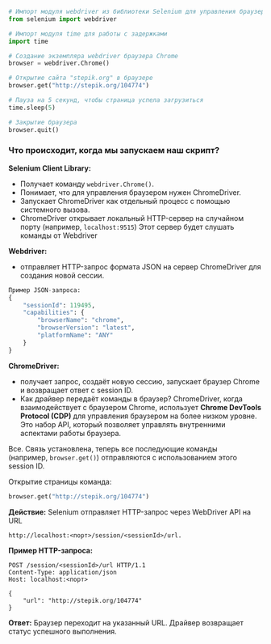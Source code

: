 
```python
# Импорт модуля webdriver из библиотеки Selenium для управления браузером 
from selenium import webdriver 

# Импорт модуля time для работы с задержками 
import time 

# Создание экземпляра webdriver браузера Chrome 
browser = webdriver.Chrome() 

# Открытие сайта "stepik.org" в браузере 
browser.get("http://stepik.org/104774") 

# Пауза на 5 секунд, чтобы страница успела загрузиться 
time.sleep(5) 

# Закрытие браузера 
browser.quit()
```
### Что происходит, когда мы запускаем наш скрипт?

**Selenium Client Library:** 

- Получает команду `webdriver.Chrome()`.
- Понимает, что для управления браузером нужен ChromeDriver.
- Запускает ChromeDriver как отдельный процесс с помощью системного вызова.
- ChromeDriver открывает локальный HTTP-сервер на случайном порту (например, `localhost:9515`) Этот сервер будет слушать команды от Webdriver

**Webdriver:**

- отправляет HTTP-запрос формата JSON на сервер ChromeDriver для создания новой сессии.
```python
Пример JSON-запроса:
{
	"sessionId": 119495,
	"capabilities": {
		"browserName": "chrome",
		"browserVersion": "latest",
		"platformName": "ANY"
	}
}
```

**ChromeDriver:**

- получает запрос, создаёт новую сессию, запускает браузер Chrome и возвращает ответ с session ID.
- Как драйвер передаёт команды в браузер? ChromeDriver, когда взаимодействует с браузером Chrome, использует **Chrome DevTools Protocol (CDP)** для управления браузером на более низком уровне. Это набор API, который позволяет управлять внутренними аспектами работы браузера.

Все. Связь установлена, теперь все последующие команды (например, `browser.get()`) отправляются с использованием этого session ID.

Открытие страницы команда:
```python
browser.get("http://stepik.org/104774")
```

**Действие:** Selenium отправляет HTTP-запрос через WebDriver API на URL 
```url
http://localhost:<порт>/session/<sessionId>/url.
```

**Пример HTTP-запроса:**
```http
POST /session/<sessionId>/url HTTP/1.1 
Content-Type: application/json 
Host: localhost:<порт>

{ 
	"url": "http://stepik.org/104774" 
}
```

**Ответ:** Браузер переходит на указанный URL. Драйвер возвращает статус успешного выполнения.